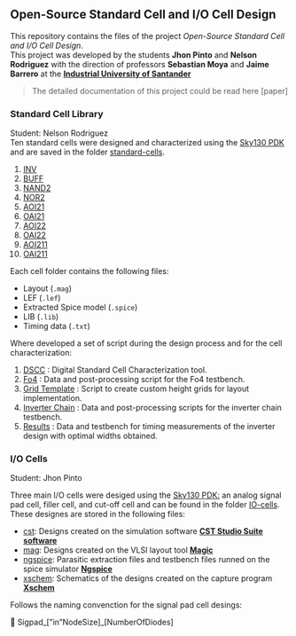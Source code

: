 ## Open-Source Standard Cell and I/O Cell Design

This repository contains the files of the project *Open-Source Standard Cell and I/O Cell Design*.  
This project was developed by the students **Jhon Pinto** and **Nelson Rodriguez** with the direction of professors **Sebastian Moya** and **Jaime Barrero** at the [**Industrial University of Santander**](https://uis.edu.co/en/)

> The detailed documentation of this project could be read here [paper]

### Standard Cell Library
Student: Nelson Rodriguez  
Ten standard cells were designed and characterized using the [Sky130 PDK](https://skywater-pdk.readthedocs.io/en/main/) and are saved in the folder [standard-cells](./standard-cells/).
1. [INV](./standard-cells/01-inv/)
2. [BUFF](./standard-cells/02-buff/)
3. [NAND2](./standard-cells/03-nand2/)
4. [NOR2](./standard-cells/04-nor2/)
5. [AOI21](./standard-cells/06-oai21/)
6. [OAI21](./standard-cells/06-oai21/)
7. [AOI22](./standard-cells/07-aoi22/)
8. [OAI22](./standard-cells/08-oai22/)
9. [AOI211](./standard-cells/09-aoi211/)
10. [OAI211](./standard-cells/10-oai211/)

Each cell folder contains the following files:
- Layout (`.mag`)
- LEF (`.lef`)
- Extracted Spice model (`.spice`)
- LIB (`.lib`)
- Timing data (`.txt`)

Where developed a set of script during the design process and for the cell characterization:  
1. [DSCC](./standard-cells/scripts/dscc/) : Digital Standard Cell Characterization tool.
2. [Fo4](./standard-cells/scripts/fo4/) : Data and post-processing script for the Fo4 testbench.
3. [Grid Template](./standard-cells/scripts/grid-template/) : Script to create custom height grids for layout implementation.
4. [Inverter Chain](./standard-cells/scripts/inverter-chain/) : Data and post-processing scripts for the inverter chain testbench.
5. [Results](./standard-cells/scripts/results/) : Data and testbench for timing measurements of the inverter design with optimal widths obtained.  

### I/O Cells

Student: Jhon Pinto

Three main I/O cells were desiged using the [Sky130 PDK:](https://skywater-pdk.readthedocs.io/en/main/) an analog signal pad cell, filler cell, and cut-off cell and can be found in the folder [IO-cells](https://github.com/ceciocauis/ceciocauis/tree/main/IO-cells). These designes are stored in the following files:

- [cst](https://github.com/ceciocauis/ceciocauis/tree/main/IO-cells/cst): Designs created on the simulation software **[CST Studio Suite software](https://www.3ds.com/es/productos-y-servicios/simulia/productos/cst-studio-suite/)**
- [mag](https://github.com/ceciocauis/ceciocauis/tree/main/IO-cells/mag): Designs created on the VLSI layout tool **[Magic](http://opencircuitdesign.com/magic/)**
- [ngspice](https://github.com/ceciocauis/ceciocauis/tree/main/IO-cells/ngspice): Parasitic extraction files and testbench files runned on the spice simulator **[Ngspice](https://ngspice.sourceforge.io/)**
- [xschem](https://github.com/ceciocauis/ceciocauis/tree/main/IO-cells/xschem): Schematics of the designs created on the capture program **[Xschem](https://xschem.sourceforge.io/stefan/index.html)**

Follows the naming convenction for the signal pad cell desings:

<aside>
📄 Sigpad_[”in”NodeSize]_[NumberOfDiodes]
</aside>
